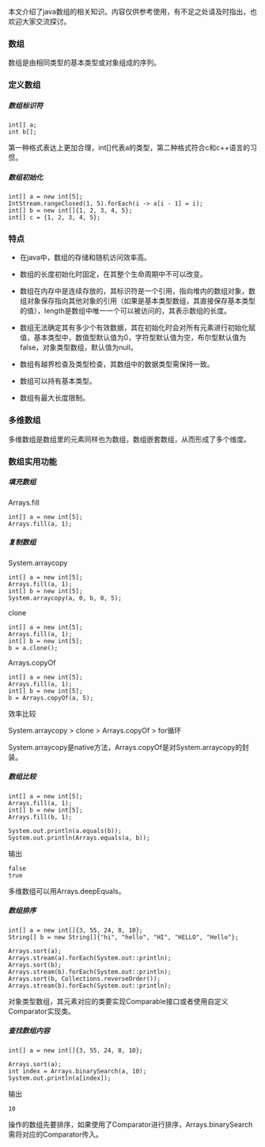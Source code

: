 本文介绍了java数组的相关知识。内容仅供参考使用，有不足之处请及时指出，也欢迎大家交流探讨。

### 数组

数组是由相同类型的基本类型或对象组成的序列。

### 定义数组

##### 数组标识符

```
int[] a;
int b[];
```

第一种格式表达上更加合理，int[]代表a的类型，第二种格式符合c和c++语言的习惯。

##### 数组初始化

```
int[] a = new int[5];
IntStream.rangeClosed(1, 5).forEach(i -> a[i - 1] = i);
int[] b = new int[]{1, 2, 3, 4, 5};
int[] c = {1, 2, 3, 4, 5};
```

### 特点

* 在java中，数组的存储和随机访问效率高。

* 数组的长度初始化时固定，在其整个生命周期中不可以改变。

* 数组在内存中是连续存放的，其标识符是一个引用，指向堆内的数组对象，数组对象保存指向其他对象的引用（如果是基本类型数组，其直接保存基本类型的值），length是数组中唯一一个可以被访问的，其表示数组的长度。

* 数组无法确定其有多少个有效数据，其在初始化时会对所有元素进行初始化赋值，基本类型中，数值型默认值为0，字符型默认值为空，布尔型默认值为false，对象类型数组，默认值为null。

* 数组有越界检查及类型检查，其数组中的数据类型需保持一致。

* 数组可以持有基本类型。

* 数组有最大长度限制。

### 多维数组

多维数组是数组里的元素同样也为数组，数组嵌套数组，从而形成了多个维度。

### 数组实用功能

##### 填充数组

Arrays.fill

```
int[] a = new int[5];
Arrays.fill(a, 1);
```

##### 复制数组

System.arraycopy

```
int[] a = new int[5];
Arrays.fill(a, 1);
int[] b = new int[5];
System.arraycopy(a, 0, b, 0, 5);
```

clone

```
int[] a = new int[5];
Arrays.fill(a, 1);
int[] b = new int[5];
b = a.clone();
```

Arrays.copyOf

```
int[] a = new int[5];
Arrays.fill(a, 1);
int[] b = new int[5];
b = Arrays.copyOf(a, 5);
```

效率比较

System.arraycopy > clone > Arrays.copyOf > for循环

System.arraycopy是native方法，Arrays.copyOf是对System.arraycopy的封装。

##### 数组比较

```
int[] a = new int[5];
Arrays.fill(a, 1);
int[] b = new int[5];
Arrays.fill(b, 1);

System.out.println(a.equals(b));
System.out.println(Arrays.equals(a, b));
```

输出

```
false
true
```

多维数组可以用Arrays.deepEquals。

##### 数组排序

```
int[] a = new int[]{3, 55, 24, 8, 10};
String[] b = new String[]{"hi", "hello", "HI", "HELLO", "Hello"};

Arrays.sort(a);
Arrays.stream(a).forEach(System.out::println);
Arrays.sort(b);
Arrays.stream(b).forEach(System.out::println);
Arrays.sort(b, Collections.reverseOrder());
Arrays.stream(b).forEach(System.out::println);
```

对象类型数组，其元素对应的类要实现Comparable接口或者使用自定义Comparator实现类。

##### 查找数组内容

```
int[] a = new int[]{3, 55, 24, 8, 10};

Arrays.sort(a);
int index = Arrays.binarySearch(a, 10);
System.out.println(a[index]);
```

输出

```
10
```

操作的数组先要排序，如果使用了Comparator进行排序，Arrays.binarySearch需将对应的Comparator传入。